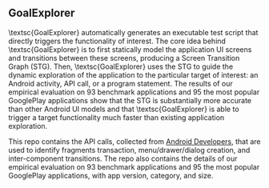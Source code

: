 ## GoalExplorer

\textsc{GoalExplorer} automatically generates an executable test script that directly triggers the functionality of interest. The core idea behind \textsc{GoalExplorer} is to first statically model the application UI screens and transitions between these screens, producing a Screen Transition Graph (STG). Then, \textsc{GoalExplorer} uses the STG to guide the dynamic exploration of the application to the particular target of interest: an Android activity, API call, or a program statement. The results of our empirical evaluation on 93 benchmark applications and 95 the most popular GooglePlay applications show that the STG is substantially more accurate than other Android UI models and that \textsc{GoalExplorer} is able to trigger a target functionality much faster than existing application exploration.

This repo contains the API calls, collected from [Android Developers](https://developer.android.com/), that are used to identify fragments transaction, menu/drawer/dialog creation, and inter-component transitions.
The repo also contains the details of our empirical evaluation on 93 benchmark applications and 95 the most popular GooglePlay applications, with app version, category, and size.
